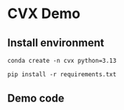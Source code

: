 # CVX Demo

## Install environment

```shell
conda create -n cvx python=3.13
```

```shell
pip install -r requirements.txt 
```


## Demo code
